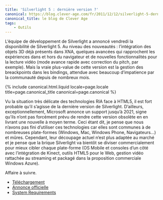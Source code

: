 ```yaml
---
title: 'Silverlight 5 : dernière version ?'
canonical: https://blog.clever-age.com/fr/2011/12/12/silverlight-5-derniere-version/
canonical_title: le blog de Clever Age
tags:
    - Outils
---
```


L’équipe de développement de Silverlight a annoncé vendredi la disponibilité de
Silverlight 5\. Au niveau des nouveautés : l’intégration des objets 3D déjà
présents dans XNA, quelques avancées qui rapprochent les expériences dans et
hors du navigateur et de nouvelles fonctionnalités pour la lecture vidéo (mode
avance rapide avec correction du pitch, par exemple). Mais la vraie plus-value
de cette version est la gestion des breackpoints dans les bindings, attendue
avec beaucoup d’impatience par la communauté depuis de nombreux mois.

<!-- more -->

{% include canonical.html.liquid
    locale=page.locale
    title=page.canonical_title
    canonical=page.canonical
%}

Vu la situation très délicate des technologies RIA face à HTML5, il est fort
probable qu’il s’agisse de la dernière version de Silverlight. D’ailleurs,
exceptionnellement, Microsoft annonce un support jusqu’à 2021, signe qu’ils
n’ont pas forcément prévu de rendre cette version obsolète en en livrant une
nouvelle à moyen terme. Ceci étant dit, je pense que nous n’avons pas fini
d’utiliser ces technologies car elles sont communes à de nombreuses plate-formes
(Windows, Mac, Windows Phone, Navigateurs…) et mûres. Cependant, leur découpage
actuel n’est plus adaptée au marché et je pense que la brique Silverlight va
bientôt se diviser commercialement pour mieux cibler chaque plate-forme (OS
Mobile et consoles d’un côté avec l’intégration de Kinect, outils HTML5 pour le
Web, gestion vidéo rattachée au streaming et packagé dans la proposition
commerciale Windows Azure).

Affaire à suivre.

-   [Téléchargement](http://silverlight.dlservice.microsoft.com/download/F/8/C/F8C0EACB-92D0-4722-9B18-965DD2A681E9/30514.00/Silverlight_x64.exe)
-   [Annonce officielle](http://blogs.msdn.com/b/silverlight/archive/2011/12/09/silverlight-5-available-for-download-today.aspx)
-   [System Requirements](http://www.microsoft.com/silverlight/what-is-silverlight/#sys-req)
